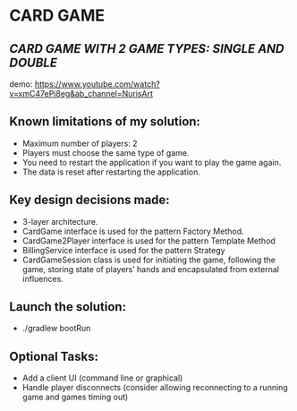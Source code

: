 # CARD GAME
## _CARD GAME WITH 2 GAME TYPES: SINGLE AND DOUBLE_
demo: https://www.youtube.com/watch?v=xmC47ePi8eg&ab_channel=NurisArt

## Known limitations of my solution:
- Maximum number of players: 2
- Players must choose the same type of game.
- You need to restart the application if you want to play the game again.
- The data is reset after restarting the application.
## Key design decisions made:
- 3-layer architecture.
- CardGame interface is used for the pattern Factory Method.
- CardGame2Player interface is used for the pattern Template Method
- BillingService interface is used for the pattern Strategy
- CardGameSession class is used for initiating the game, following the game, storing state of players’ hands and encapsulated from external influences.
## Launch the solution:
- ./gradlew bootRun
 
## Optional Tasks:
- Add a client UI (command line or graphical)
- Handle player disconnects (consider allowing reconnecting to a running game and games timing out)

